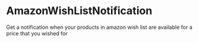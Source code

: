 # AmazonWishListNotification
Get a notification when your products in amazon wish list are available for a price that you wished for
